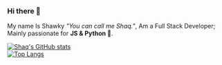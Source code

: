 ### Hi there 👋

<p> My name Is Shawky <i>"You can call me Shaq."</i>, Am a Full Stack Developer; Mainly passionate for <strong>JS & Python 🐍</strong>.</p>

[![Shaq's GitHub stats](https://github-readme-stats.vercel.app/api?username=shawkyelshazly1&show_icons=true)](https://github.com/anuraghazra/github-readme-stats)
</br>
[![Top Langs](https://github-readme-stats.vercel.app/api/top-langs/?username=shawkyelshazly1&layout=compact&hide=C,Python)](https://github.com/anuraghazra/github-readme-stats)

